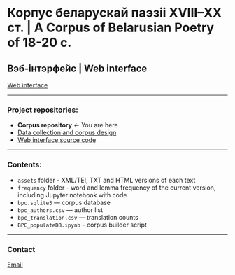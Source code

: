 # Корпус беларускай паэзіі XVIII–XX ст. | A Corpus of Belarusian Poetry of 18-20 c.
## Вэб-інтэрфейс | Web interface

[Web interface](https://bpc.knem.cc)

-----

### Project repositories:
- __Corpus repository__ <- You are here
- [Data collection and corpus design](https://github.com/k-nem/bpcorpus-collect)
- [Web interface source code](https://github.com/k-nem/bpcorpus)

-----

### Contents:
- `assets` folder - XML/TEI, TXT and HTML versions of each text
- `frequency` folder - word and lemma frequency of the current version, including Jupyter notebook with code
- `bpc.sqlite3` — corpus database
- `bpc_authors.csv` — author list
- `bpc_translation.csv` — translation counts
- `BPC_populateDB.ipynb` – corpus builder script

-----

### Contact
[Email](mailto:katy.nemkovich@gmail.com)
